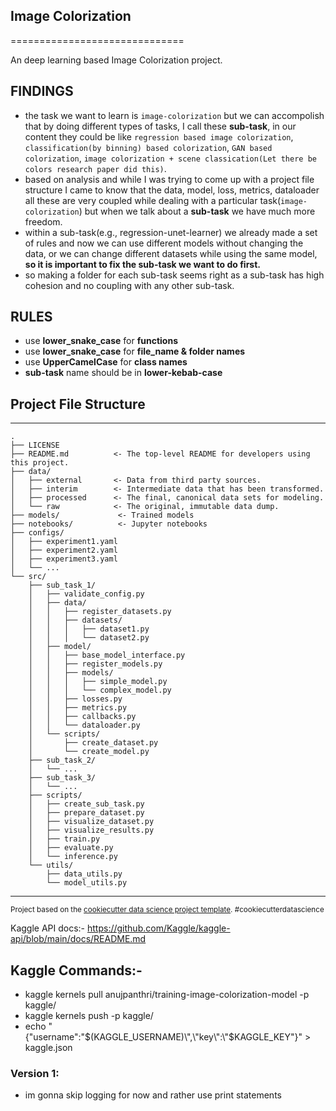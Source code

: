 ## Image Colorization
==============================

An deep learning based Image Colorization project.

## FINDINGS
- the task we want to learn is `image-colorization` but we can accompolish that by doing different types of tasks, I call these **sub-task**, in our content they could be like `regression based image colorization`, `classification(by binning) based colorization`, `GAN based colorization`, `image colorization + scene classication(Let there be colors research paper did this)`.
- based on analysis and while I was trying to come up with a project file structure I came to know that the data, model, loss, metrics, dataloader all these are very coupled while dealing with a particular task(`image-colorization`) but when we talk about a **sub-task** we have much more freedom.
- within a sub-task(e.g., regression-unet-learner) we already made a set of rules and now we can use different models without changing the data, or we can change different datasets while using the same model, **so it is important to fix the sub-task we want to do first.**
- so making a folder for each sub-task seems right as a sub-task has high cohesion and no coupling with any other sub-task.

## RULES
- use **lower_snake_case** for **functions**
- use **lower_snake_case** for **file_name & folder names**
- use **UpperCamelCase** for **class names**
- **sub-task** name should be in **lower-kebab-case**

## Project File Structure
------------
    .
    ├── LICENSE
    ├── README.md          <- The top-level README for developers using this project.
    ├── data/
    │   ├── external       <- Data from third party sources.
    │   ├── interim        <- Intermediate data that has been transformed.
    │   ├── processed      <- The final, canonical data sets for modeling.
    │   └── raw            <- The original, immutable data dump.
    ├── models/             <- Trained models
    ├── notebooks/          <- Jupyter notebooks
    ├── configs/
    │   ├── experiment1.yaml
    │   ├── experiment2.yaml
    │   ├── experiment3.yaml
    │   └── ...
    └── src/
        ├── sub_task_1/
        │   ├── validate_config.py
        │   ├── data/
        │   │   ├── register_datasets.py
        │   │   ├── datasets/
        │   │   │   ├── dataset1.py
        │   │   │   └── dataset2.py
        │   ├── model/
        │   │   ├── base_model_interface.py
        │   │   ├── register_models.py
        │   │   ├── models/
        │   │   │   ├── simple_model.py
        │   │   │   └── complex_model.py
        │   │   ├── losses.py
        │   │   ├── metrics.py
        │   │   ├── callbacks.py
        │   │   └── dataloader.py
        │   └── scripts/
        │       ├── create_dataset.py
        │       └── create_model.py
        ├── sub_task_2/
        │   └── ...
        ├── sub_task_3/
        │   └── ...
        ├── scripts/
        │   ├── create_sub_task.py
        │   ├── prepare_dataset.py
        │   ├── visualize_dataset.py
        │   ├── visualize_results.py
        │   ├── train.py
        │   ├── evaluate.py
        │   └── inference.py
        └── utils/
            ├── data_utils.py
            └── model_utils.py
--------


<p><small>Project based on the <a target="_blank" href="https://drivendata.github.io/cookiecutter-data-science/">cookiecutter data science project template</a>. #cookiecutterdatascience</small></p>


Kaggle API docs:- https://github.com/Kaggle/kaggle-api/blob/main/docs/README.md

## Kaggle Commands:-
- kaggle kernels pull anujpanthri/training-image-colorization-model -p kaggle/
- kaggle kernels push -p kaggle/
- echo "{\"username\":\"$(KAGGLE_USERNAME)\",\"key\":\"$KAGGLE_KEY\"}" > kaggle.json
### Version 1:

- im gonna skip logging for now and rather use print statements
